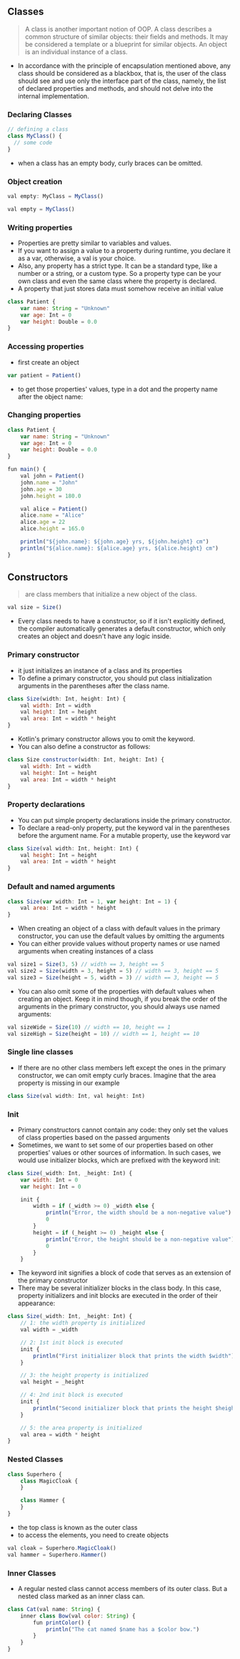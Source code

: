 ## Classes
> A class is another important notion of OOP. A class describes a common structure of similar objects: their fields and methods. It may be considered a template or a blueprint for similar objects. An object is an individual instance of a class.

- In accordance with the principle of encapsulation mentioned above, any class should be considered as a blackbox, that is, the user of the class should see and use only the interface part of the class, namely, the list of declared properties and methods, and should not delve into the internal implementation.

### Declaring Classes
```js
// defining a class
class MyClass() {
  // some code
}
```
+ when a class has an empty body, curly braces can be omitted.

### Object creation
```js
val empty: MyClass = MyClass()

val empty = MyClass()
```

### Writing properties
+ Properties are pretty similar to variables and values.
+ If you want to assign a value to a property during runtime, you declare it as a var, otherwise, a val is your choice.
+ Also, any property has a strict type. It can be a standard type, like a number or a string, or a custom type. So a property type can be your own class and even the same class where the property is declared.
+ A property that just stores data must somehow receive an initial value

```js
class Patient {
    var name: String = "Unknown"
    var age: Int = 0
    var height: Double = 0.0
}
```

### Accessing properties
- first create an object
```js
var patient = Patient()
```
- to get those properties' values, type in a dot and the property name after the object name:


### Changing properties
```js
class Patient {
    var name: String = "Unknown"
    var age: Int = 0
    var height: Double = 0.0
}

fun main() {
    val john = Patient()
    john.name = "John"
    john.age = 30
    john.height = 180.0

    val alice = Patient()
    alice.name = "Alice"
    alice.age = 22
    alice.height = 165.0

    println("${john.name}: ${john.age} yrs, ${john.height} cm")
    println("${alice.name}: ${alice.age} yrs, ${alice.height} cm")
}
```

## Constructors
> are class members that initialize a new object of the class.

```js
val size = Size()
```
- Every class needs to have a constructor, so if it isn't explicitly defined, the compiler automatically generates a default constructor, which only creates an object and doesn't have any logic inside.

### Primary constructor
- it just initializes an instance of a class and its properties
- To define a primary constructor, you should put class initialization arguments in the parentheses after the class name.
```js
class Size(width: Int, height: Int) {
    val width: Int = width
    val height: Int = height
    val area: Int = width * height
}
```
- Kotlin's primary constructor allows you to omit the keyword.
- You can also define a constructor as follows:
```js
class Size constructor(width: Int, height: Int) {
    val width: Int = width
    val height: Int = height
    val area: Int = width * height
}
```

### Property declarations
- You can put simple property declarations inside the primary constructor.
- To declare a read-only property, put the keyword val in the parentheses before the argument name. For a mutable property, use the keyword var
```js
class Size(val width: Int, height: Int) {
    val height: Int = height
    val area: Int = width * height
}
```

### Default and named arguments
```js
class Size(var width: Int = 1, var height: Int = 1) {
    val area: Int = width * height
}
```
- When creating an object of a class with default values in the primary constructor, you can use the default values by omitting the arguments
- You can either provide values without property names or use named arguments when creating instances of a class
```js
val size1 = Size(3, 5) // width == 3, height == 5
val size2 = Size(width = 3, height = 5) // width == 3, height == 5
val size3 = Size(height = 5, width = 3) // width == 3, height == 5
```
- You can also omit some of the properties with default values when creating an object. Keep it in mind though, if you break the order of the arguments in the primary constructor, you should always use named arguments:
```js
val sizeWide = Size(10) // width == 10, height == 1
val sizeHigh = Size(height = 10) // width == 1, height == 10
```

### Single line classes
- If there are no other class members left except the ones in the primary constructor, we can omit empty curly braces. Imagine that the area property is missing in our example
```js
class Size(val width: Int, val height: Int)
```

### Init
- Primary constructors cannot contain any code: they only set the values of class properties based on the passed arguments
- Sometimes, we want to set some of our properties based on other properties' values or other sources of information. In such cases, we would use initializer blocks, which are prefixed with the keyword init:
```js
class Size(_width: Int, _height: Int) {
    var width: Int = 0
    var height: Int = 0

    init {
        width = if (_width >= 0) _width else {
            println("Error, the width should be a non-negative value")
            0
        }
        height = if (_height >= 0) _height else {
            println("Error, the height should be a non-negative value")
            0
        }
    }

```
- The keyword init signifies a block of code that serves as an extension of the primary constructor
- There may be several initializer blocks in the class body. In this case, property initializers and init blocks are executed in the order of their appearance:
```js
class Size(_width: Int, _height: Int) {
    // 1: the width property is initialized
    val width = _width

    // 2: 1st init block is executed
    init {
        println("First initializer block that prints the width $width")
    }

    // 3: the height property is initialized
    val height = _height

    // 4: 2nd init block is executed
    init {
        println("Second initializer block that prints the height $height")
    }

    // 5: the area property is initialized
    val area = width * height
}
```

### Nested Classes
```js
class Superhero {
    class MagicCloak {
    }

    class Hammer {
    }
}
```
- the top class is known as the outer class
- to access the elements, you need to create objects
```js
val cloak = Superhero.MagicCloak()
val hammer = Superhero.Hammer()
```

### Inner Classes
- A regular nested class cannot access members of its outer class. But a nested class marked as an inner class can.
```js
class Cat(val name: String) {
    inner class Bow(val color: String) {
        fun printColor() {
            println("The cat named $name has a $color bow.")
        }
    }
}
```


















